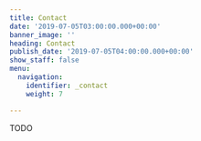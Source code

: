 ```yaml
---
title: Contact
date: '2019-07-05T03:00:00.000+00:00'
banner_image: ''
heading: Contact
publish_date: '2019-07-05T04:00:00.000+00:00'
show_staff: false
menu:
  navigation:
    identifier: _contact
    weight: 7

---
```

TODO
